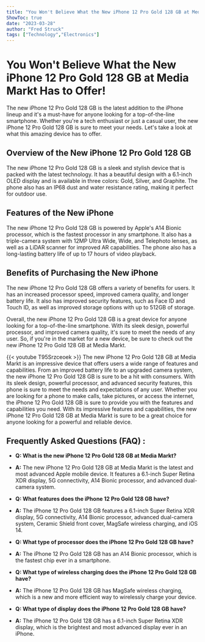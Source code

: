 ```yaml
---
title: "You Won't Believe What the New iPhone 12 Pro Gold 128 GB at Media Markt Has to Offer!"
ShowToc: true 
date: "2023-03-28"
author: "Fred Struck" 
tags: ["Technology","Electronics"]
---
```

# You Won't Believe What the New iPhone 12 Pro Gold 128 GB at Media Markt Has to Offer!

The new iPhone 12 Pro Gold 128 GB is the latest addition to the iPhone lineup and it's a must-have for anyone looking for a top-of-the-line smartphone. Whether you're a tech enthusiast or just a casual user, the new iPhone 12 Pro Gold 128 GB is sure to meet your needs. Let's take a look at what this amazing device has to offer.

## Overview of the New iPhone 12 Pro Gold 128 GB

The new iPhone 12 Pro Gold 128 GB is a sleek and stylish device that is packed with the latest technology. It has a beautiful design with a 6.1-inch OLED display and is available in three colors: Gold, Silver, and Graphite. The phone also has an IP68 dust and water resistance rating, making it perfect for outdoor use.

## Features of the New iPhone

The new iPhone 12 Pro Gold 128 GB is powered by Apple's A14 Bionic processor, which is the fastest processor in any smartphone. It also has a triple-camera system with 12MP Ultra Wide, Wide, and Telephoto lenses, as well as a LiDAR scanner for improved AR capabilities. The phone also has a long-lasting battery life of up to 17 hours of video playback.

## Benefits of Purchasing the New iPhone

The new iPhone 12 Pro Gold 128 GB offers a variety of benefits for users. It has an increased processor speed, improved camera quality, and longer battery life. It also has improved security features, such as Face ID and Touch ID, as well as improved storage options with up to 512GB of storage. 

Overall, the new iPhone 12 Pro Gold 128 GB is a great device for anyone looking for a top-of-the-line smartphone. With its sleek design, powerful processor, and improved camera quality, it's sure to meet the needs of any user. So, if you're in the market for a new device, be sure to check out the new iPhone 12 Pro Gold 128 GB at Media Markt.

{{< youtube T95Srzceoek >}} 
The new iPhone 12 Pro Gold 128 GB at Media Markt is an impressive device that offers users a wide range of features and capabilities. From an improved battery life to an upgraded camera system, the new iPhone 12 Pro Gold 128 GB is sure to be a hit with consumers. With its sleek design, powerful processor, and advanced security features, this phone is sure to meet the needs and expectations of any user. Whether you are looking for a phone to make calls, take pictures, or access the internet, the iPhone 12 Pro Gold 128 GB is sure to provide you with the features and capabilities you need. With its impressive features and capabilities, the new iPhone 12 Pro Gold 128 GB at Media Markt is sure to be a great choice for anyone looking for a powerful and reliable device.

## Frequently Asked Questions (FAQ) :
- **Q: What is the new iPhone 12 Pro Gold 128 GB at Media Markt?**
- **A:** The new iPhone 12 Pro Gold 128 GB at Media Markt is the latest and most advanced Apple mobile device. It features a 6.1-inch Super Retina XDR display, 5G connectivity, A14 Bionic processor, and advanced dual-camera system.

- **Q: What features does the iPhone 12 Pro Gold 128 GB have?**
- **A:** The iPhone 12 Pro Gold 128 GB features a 6.1-inch Super Retina XDR display, 5G connectivity, A14 Bionic processor, advanced dual-camera system, Ceramic Shield front cover, MagSafe wireless charging, and iOS 14.

- **Q: What type of processor does the iPhone 12 Pro Gold 128 GB have?**
- **A:** The iPhone 12 Pro Gold 128 GB has an A14 Bionic processor, which is the fastest chip ever in a smartphone.

- **Q: What type of wireless charging does the iPhone 12 Pro Gold 128 GB have?**
- **A:** The iPhone 12 Pro Gold 128 GB has MagSafe wireless charging, which is a new and more efficient way to wirelessly charge your device.

- **Q: What type of display does the iPhone 12 Pro Gold 128 GB have?**
- **A:** The iPhone 12 Pro Gold 128 GB has a 6.1-inch Super Retina XDR display, which is the brightest and most advanced display ever in an iPhone.


